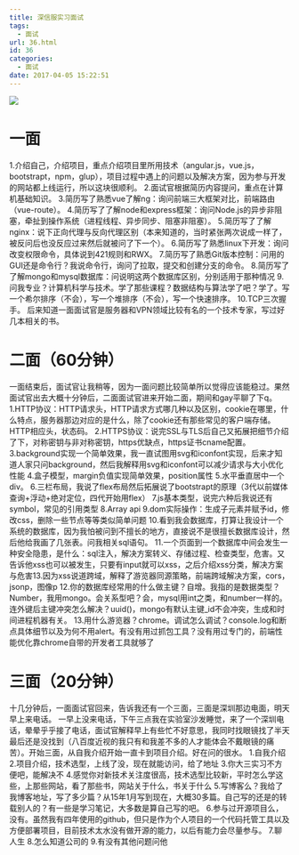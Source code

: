 ```yaml
---
title: 深信服实习面试
tags:
  - 面试
url: 36.html
id: 36
categories:
  - 面试
date: 2017-04-05 15:22:51
---
```


![](http://7xqgks.com1.z0.glb.clouddn.com/head-0021.jpg)

# 一面

1.介绍自己，介绍项目，重点介绍项目里所用技术（angular.js，vue.js，bootstrapt，npm，glup），项目过程中遇上的问题以及解决方案，因为参与开发的网站都上线运行，所以这块很顺利。 2.面试官根据简历内容提问，重点在计算机基础知识。 3.简历写了熟悉vue了解ng：询问前端三大框架对比，前端路由（vue-route）。 4.简历写了了解node和express框架：询问Node.js的异步非阻塞，牵扯到操作系统（进程线程、异步同步、阻塞非阻塞）。 5.简历写了了解nginx：说下正向代理与反向代理区别（本来知道的，当时紧张两次说成一样了，被反问后也没反应过来然后就被问了下一个）。 6.简历写了熟悉linux下开发：询问改变权限命令，具体说到421规则和RWX。 7.简历写了熟悉Git版本控制：问用的GUI还是命令行？我说命令行，询问了拉取，提交和创建分支的命令。 8.简历写了了解mongo和mysql数据库：问说明这两个数据库区别，分别适用于那种情况 9.问我专业？计算机科学与技术。学了那些课程？数据结构与算法学了吧？学了。写一个希尔排序（不会），写一个堆排序（不会），写一个快速排序。 10.TCP三次握手。 后来知道一面面试官是服务器和VPN领域比较有名的一个技术专家，写过好几本相关的书。

# 二面（60分钟）

一面结束后，面试官让我稍等，因为一面问题比较简单所以觉得应该能稳过。果然面试官出去大概十分钟后，二面面试官进来开始二面，期间和gay平聊了下q。 1.HTTP协议：HTTP请求头，HTTP请求方式哪几种以及区别，cookie在哪里，什么特点，服务器那边对应的是什么，除了cookie还有那些常见的客户端存储。HTTP相应头，状态码。 2.HTTPS协议：说完SSL与TLS后自己又拓展把细节介绍了下，对称密钥与非对称密钥，https优缺点，https证书cname配置。 3.background实现一个简单效果，我一直试图用svg和iconfont实现，后来才知道人家只问background，然后我解释用svg和iconfont可以减少请求与大小优化性能 4.盒子模型，margin负值实现简单效果，position属性 5.水平垂直居中一个div。 6.三栏布局，我说了flex布局然后拓展说了bootstrapt的原理（3代以前媒体查询+浮动+绝对定位，四代开始用flex） 7.js基本类型，说完六种后我说还有symbol，常见的引用类型 8.Array api 9.dom实际操作：生成子元素并赋予id，修改css，删除一些节点等等类似简单问题 10.看到我会数据库，打算让我设计一个系统的数据库，因为我怕被问到不擅长的地方，直接说不是很擅长数据库设计，然后他给我画了几张表。问我相关sql语句。 11.一个页面到一个数据库中间会发生一种安全隐患，是什么：sql注入，解决方案转义、存储过程、检查类型，危害。又告诉他xss也可以被发生，只要有input就可以xss，之后介绍xss分类，解决方案与危害13.因为xss说道跨域，解释了游览器同源策略，前端跨域解决方案，cors，jsonp，图像p 12.你的数据库经常用的什么做主键？自增。我指的是数据类型？Number，我用mongo。会关系型吧？会，mysql用int之类，和number一样的。连外键后主键冲突怎么解决？uuid()，mongo有默认主键_id不会冲突，生成和时间进程机器有关。 13.用什么游览器？chrome。调试怎么调试？console.log和断点具体细节以及为何不用alert。有没有用过抓包工具？没有用过专门的，前端性能优化靠chrome自带的开发者工具就够了

# 三面（20分钟）

十几分钟后，一面面试官回来，告诉我还有一个三面，三面是深圳那边电面，明天早上来电话。 一早上没来电话，下午三点我在实验室沙发睡觉，来了一个深圳电话，晕晕乎乎接了电话，面试官解释早上有些忙不好意思，我同时找眼镜找了半天最后还是没找到（八百度近视的我只有和我差不多的人才能体会不戴眼镜的痛苦）。开始三面，从自我介绍开始一直卡到项目介绍。好在问的很水。 1.自我介绍 2.项目介绍，技术选型，上线了没，现在就能访问，给了地址 3.你大三实习不方便吧，能解决不 4.感觉你对新技术关注度很高，技术选型比较新，平时怎么学这些，上那些网站，看了那些书，网站关于什么，书关于什么 5.写博客么？我给了我博客地址，写了多少篇？从15年1月写到现在，大概30多篇。自己写的还是的转载别人的？有一些是学习笔记，大多数是算自己写的吧。 6.参与过开源项目么，没有。虽然我有四年使用的github，但只是作为个人项目的一个代码托管工具以及方便部署项目，目前技术太水没有做开源的能力，以后有能力会尽量参与。 7.聊人生 8.怎么知道公司的 9.有没有其他问题问他